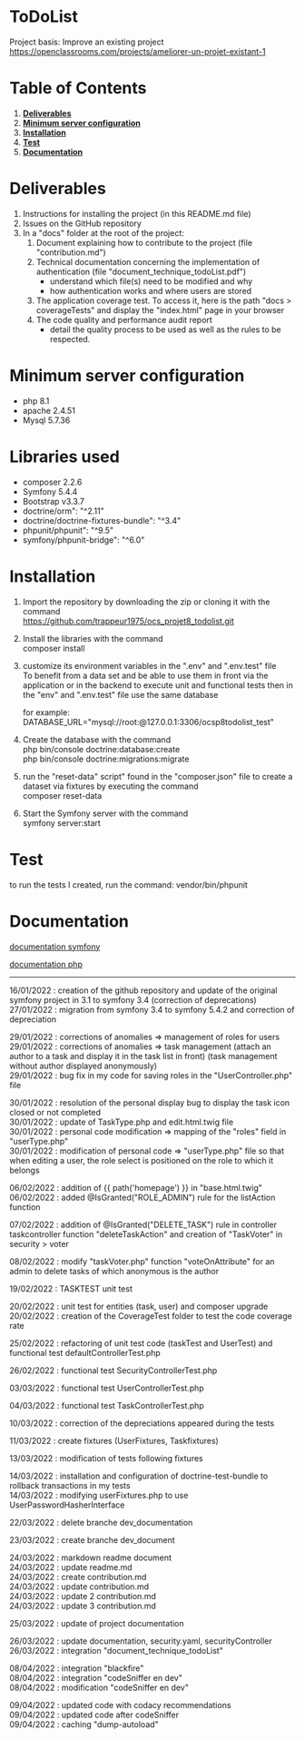 ToDoList
========
Project basis: Improve an existing project 
https://openclassrooms.com/projects/ameliorer-un-projet-existant-1

# Table of Contents
1.  __[Deliverables](#Deliverables)__
2.  __[Minimum server configuration](#Minimum-server-configuration)__
3.  __[Installation](#Installation)__
4.  __[Test](#Test)__
5.  __[Documentation](#Documentation)__

# Deliverables
 1. Instructions for installing the project (in this README.md file) 
 2. Issues on the GitHub repository 
 3. In a "docs" folder at the root of the project: 
     1. Document explaining how to contribute to the project (file "contribution.md") 
     2. Technical documentation concerning the implementation of authentication (file "document_technique_todoList.pdf") 
          * understand which file(s) need to be modified and why 
          * how authentication works and where users are stored 
     3. The application coverage test. To access it, here is the path "docs > coverageTests" and display the "index.html" page in your browser 
     4. The code quality and performance audit report
         * detail the quality process to be used as well as the rules to be respected.

# Minimum server configuration
  * php 8.1
  * apache 2.4.51
  * Mysql 5.7.36
 
# Libraries used
  * composer 2.2.6
  * Symfony 5.4.4
  * Bootstrap v3.3.7  
  * doctrine/orm": "^2.11"
  * doctrine/doctrine-fixtures-bundle": "^3.4"
  * phpunit/phpunit": "^9.5"
  * symfony/phpunit-bridge": "^6.0"

# Installation  
 1. Import the repository by downloading the zip or cloning it with the command  
    https://github.com/trappeur1975/ocs_projet8_todolist.git

 2. Install the libraries with the command  
    composer install

 3. customize its environment variables in the ".env" and ".env.test" file   
    To benefit from a data set and be able to use them in front via the application or in the backend to execute unit and functional tests then in the "env" and ".env.test" file use the same database 

    for example: DATABASE_URL="mysql://root:@127.0.0.1:3306/ocsp8todolist_test" 

 4. Create the database with the command  
    php bin/console doctrine:database:create  
    php bin/console doctrine:migrations:migrate  

 5. run the "reset-data" script" found in the "composer.json" file to create a dataset via fixtures by executing the command  
    composer reset-data   

 6. Start the Symfony server with the command  
    symfony server:start  

# Test
to run the tests I created, run the command: 
    vendor/bin/phpunit

# Documentation
[documentation symfony](https://symfony.com/doc/5.4/setup.html)

[documentation php](https://phpunit.readthedocs.io/en/latest/installation.html#requirements)

---

16/01/2022 : creation of the github repository and update of the original symfony project in 3.1 to symfony 3.4 (correction of deprecations)  
27/01/2022 : migration from symfony 3.4 to symfony 5.4.2 and correction of depreciation

29/01/2022 : corrections of anomalies => management of roles for users  
29/01/2022 : corrections of anomalies => task management (attach an author to a task and display it in the task list in front) (task management without author displayed anonymously)  
29/01/2022 : bug fix in my code for saving roles in the "UserController.php" file

30/01/2022 : resolution of the personal display bug to display the task icon closed or not completed  
30/01/2022 : update of TaskType.php and edit.html.twig file  
30/01/2022 : personal code modification => mapping of the "roles" field in "userType.php"  
30/01/2022 : modification of personal code => "userType.php" file so that when editing a user, the role select is positioned on the role to which it belongs  

06/02/2022 : addition of {{ path('homepage') }} in "base.html.twig"  
06/02/2022 : added @IsGranted("ROLE_ADMIN") rule for the listAction function

07/02/2022 : addition of @IsGranted("DELETE_TASK") rule in controller taskcontroller function "deleteTaskAction" and creation of "TaskVoter" in security > voter

08/02/2022 : modify "taskVoter.php" function "voteOnAttribute" for an admin to delete tasks of which anonymous is the author

19/02/2022 : TASKTEST unit test

20/02/2022 : unit test for entities (task, user) and composer upgrade  
20/02/2022 : creation of the CoverageTest folder to test the code coverage rate

25/02/2022 : refactoring of unit test code (taskTest and UserTest) and functional test defaultControllerTest.php

26/02/2022 : functional test SecurityControllerTest.php

03/03/2022 : functional test UserControllerTest.php

04/03/2022 : functional test TaskControllerTest.php

10/03/2022 : correction of the depreciations appeared during the tests

11/03/2022 : create fixtures (UserFixtures, Taskfixtures)

13/03/2022 : modification of tests following fixtures

14/03/2022 : installation and configuration of doctrine-test-bundle to rollback transactions in my tests  
14/03/2022 : modifying userFixtures.php to use UserPasswordHasherInterface

22/03/2022 : delete branche dev_documentation

23/03/2022 : create branche dev_document

24/03/2022 : markdown readme document  
24/03/2022 : update readme.md  
24/03/2022 : create contribution.md  
24/03/2022 : update contribution.md  
24/03/2022 : update 2 contribution.md  
24/03/2022 : update 3 contribution.md

25/03/2022 : update of project documentation

26/03/2022 : update documentation, security.yaml, securityController  
26/03/2022 : integration "document_technique_todoList"

08/04/2022 : integration "blackfire"  
08/04/2022 : integration "codeSniffer en dev"  
08/04/2022 : modification "codeSniffer en dev"  

09/04/2022 : updated code with codacy recommendations  
09/04/2022 : updated code after codeSniffer  
09/04/2022 : caching "dump-autoload"  